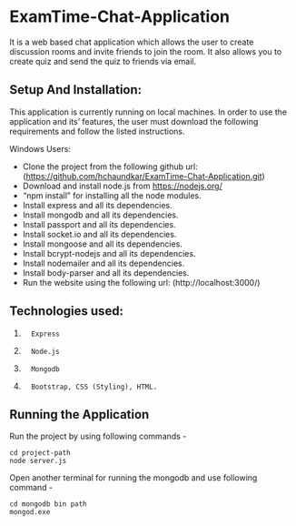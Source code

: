 # ExamTime-Chat-Application
It is a web based chat application which allows the user to create discussion rooms and invite friends to join the room. It also allows you to create quiz and send the quiz to friends via email.

## Setup And Installation:

This application is currently running on local machines. In order to use the application and its’ features, the user must download the following requirements and follow the listed instructions.
 
Windows Users:
- Clone the project from the following github url: (https://github.com/hchaundkar/ExamTime-Chat-Application.git)
- Download and install node.js from https://nodejs.org/  
- “npm install” for installing all the node modules.  
- Install express and all its dependencies.
- Install mongodb and all its dependencies.
- Install passport and all its dependencies.
- Install socket.io and all its dependencies.
- Install mongoose and all its dependencies.
- Install bcrypt-nodejs and all its dependencies.
- Install nodemailer and all its dependencies.
- Install body-parser and all its dependencies.
- Run the website using the following url:  (http://localhost:3000/)

## Technologies used:

1.       Express
2.       Node.js
3.       Mongodb
4.       Bootstrap, CSS (Styling), HTML.

## Running the Application
Run the project by using following commands -
```
cd project-path
node server.js
```
Open another terminal for running the mongodb and use following command - 
```
cd mongodb bin path
mongod.exe
```

